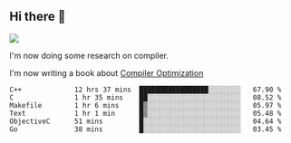 


<!--
**liusy58/liusy58** is a ✨ _special_ ✨ repository because its `README.md` (this file) appears on your GitHub profile.

Here are some ideas to get you started:

- 🔭 I’m currently working on ...
- 🌱 I’m currently learning ...
- 👯 I’m looking to collaborate on ...
- 🤔 I’m looking for help with ...
- 💬 Ask me about ...
- 📫 How to reach me: ...
- 😄 Pronouns: ...
- ⚡ Fun fact: ...
-->
<!--
![](https://komarev.com/ghpvc/?username=liusy58&color=brightgreen&label=PROFILE+VIEWS)




- 🔭 I’m currently working on my .
- 📫 How to reach me:plz contact me by [email](liusy58@,ail2.sysu.edu.cn) or WeChat(LIUSIYU_58)
- 🏫 I'm an undergraduate in Sun-Yat-sen University majoring in the computer science. Expected to graduate in Spring 2021.
- 👯 I'm now interested in System such as OS, Compiler and Database. 
- 🤔 I’m looking for help with Database System.
-->

## Hi there 👋
![](https://komarev.com/ghpvc/?username=liusy58&color=brightgreen&label=PROFILE+VIEWS)



I'm now doing some research on compiler.

I'm now writing a book about [Compiler Optimization](https://github.com/liusy58/CompilerNotes/blob/master/main.pdf)


 <!--START_SECTION:waka-->

```text
C++             12 hrs 37 mins  █████████████████░░░░░░░░   67.90 %
C               1 hr 35 mins    ██░░░░░░░░░░░░░░░░░░░░░░░   08.52 %
Makefile        1 hr 6 mins     █▒░░░░░░░░░░░░░░░░░░░░░░░   05.97 %
Text            1 hr 1 min      █▒░░░░░░░░░░░░░░░░░░░░░░░   05.48 %
ObjectiveC      51 mins         █░░░░░░░░░░░░░░░░░░░░░░░░   04.64 %
Go              38 mins         █░░░░░░░░░░░░░░░░░░░░░░░░   03.45 %
```

<!--END_SECTION:waka-->
